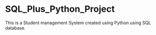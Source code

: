 # SQL_Plus_Python_Project
This is a Student management System created using Python using SQL database.
